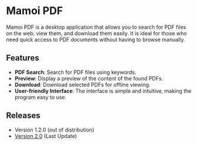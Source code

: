 # Mamoi PDF

Mamoi PDF is a desktop application that allows you to search for PDF files on the web, view them, and download them easily. It is ideal for those who need quick access to PDF documents without having to browse manually.

## Features

- **PDF Search**: Search for PDF files using keywords.
- **Preview**: Display a preview of the content of the found PDFs.
- **Download**: Download selected PDFs for offline viewing.
- **User-friendly Interface**: The interface is simple and intuitive, making the program easy to use.

## Releases
- Version 1.2.0 (out of distribution)
- [Version 2.0](https://github.com/xHellish/Mamoi-PDF/releases/download/v2.0.0/Mamoi-PDF_v2.0.exe) (Last Update)

